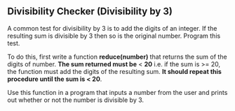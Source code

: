 ## Divisibility Checker (Divisibility by 3)

A common test for divisibility by 3 is to add the digits of an integer. If the resulting sum is divisible by 3 then so is the original number. Program this test.

To do this, first write a function **reduce(number)** that returns the sum of the digits of number. **The sum returned must be** < **20** i.e. if the sum is >= 20, the function must add the digits of the resulting sum. **It should repeat this procedure until the sum is < 20**.

Use this function in a program that inputs a number from the user and prints out whether or not the number is divisible by 3.